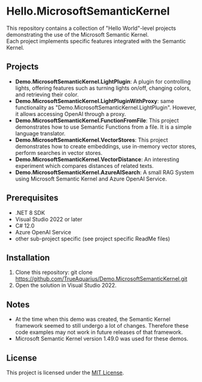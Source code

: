 # Hello.MicrosoftSemanticKernel  

This repository contains a collection of "Hello World"-level projects demonstrating the use of the Microsoft Semantic Kernel.  
Each project implements specific features integrated with the Semantic Kernel.  

## Projects  

- **Demo.MicrosoftSemanticKernel.LightPlugin**: A plugin for controlling lights, offering features such as turning lights on/off, changing colors, and retrieving their color.  
- **Demo.MicrosoftSemanticKernel.LightPluginWithProxy**: same functionality as "Demo.MicrosoftSemanticKernel.LightPlugin". However, it allows accessing OpenAI through a proxy.
- **Demo.MicrosoftSemanticKernel.FunctionFromFile**: This project demonstrates how to use Semantic Functions from a file. It is a simple language translator.
- **Demo.MicrosoftSemanticKernel.VectorStores**: This project demonstrates how to create embeddings, use in-memory vector stores, perform searches in vector stores. 
- **Demo.MicrosoftSemanticKernel.VectorDistance**: An interesting experiment which compares distances of related texts. 
- **Demo.MicrosoftSemanticKernel.AzureAISearch**: A small RAG System using Microsoft Semantic Kernel and Azure OpenAI Service. 

## Prerequisites  

- .NET 8 SDK  
- Visual Studio 2022 or later  
- C# 12.0
- Azure OpenAI Service
- other sub-project specific (see project specific ReadMe files)

## Installation  

1. Clone this repository: git clone https://github.com/TrueAquarius/Demo.MicrosoftSemanticKernel.git
2. Open the solution in Visual Studio 2022.

## Notes

- At the time when this demo was created, the Semantic Kernel framework seemed to still undergo a lot of changes. Therefore these code examples may not work in future releases of that framework.
- Microsoft Semantic Kernel version 1.49.0 was used for these demos.


## License

This project is licensed under the [MIT License](LICENSE).

